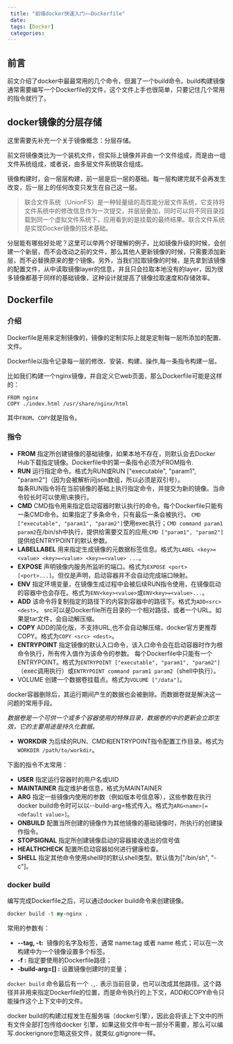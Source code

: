 ```yaml
---
 title: "前端docker快速入门——Dockerfile"
 date: 
 tags: [Docker]
 categories: 
---
```


前言
--

前文介绍了docker中最最常用的几个命令，但漏了一个build命令。build构建镜像通常需要编写一个Dockerfile的文件，这个文件上手也很简单，只要记住几个常用的指令就行了。

docker镜像的分层存储
-------------

这里需要先补充一个关于镜像概念：分层存储。

前文将镜像类比为一个装机文件，但实际上镜像并非由一个文件组成，而是由一组文件系统组成，或者说，由多层文件系统联合组成。

镜像构建时，会一层层构建，前一层是后一层的基础。每一层构建完就不会再发生改变，后一层上的任何改变只发生在自己这一层。

> 联合文件系统（UnionFS）是一种轻量级的高性能分层文件系统，它支持将文件系统中的修改信息作为一次提交，并层层叠加，同时可以将不同目录挂载到同一个虚拟文件系统下，应用看到的是挂载的最终结果。联合文件系统是实现Docker镜像的技术基础。

分层能有哪些好处呢？这里可以举两个好理解的例子。比如镜像升级的时候，会创建一个新层，而不会改动之前的文件，那么其他人更新镜像的时候，只需要添加新层，而不必替换原来的整个镜像。另外，当我们拉取镜像的时候，是先拿到该镜像的配置文件，从中读取镜像layer的信息，并且只会拉取本地没有的layer，因为很多镜像都基于同样的基础镜像，这种设计就提高了镜像拉取速度和存储效率。

Dockerfile
----------

### 介绍

Dockerfile是用来定制镜像的，镜像的定制实际上就是定制每一层所添加的配置、文件。

Dockerfile以指令记录每一层的修改、安装、构建、操作,每一条指令构建一层。

比如我们构建一个nginx镜像，并自定义它web页面，那么Dockerfile可能是这样的：

```docker
FROM nginx
COPY ./index.html /usr/share/nginx/html
```

其中`FROM`、`COPY`就是指令。

### 指令

*   **FROM** 指定所创建镜像的基础镜像，如果本地不存在，则默认会去Docker Hub下载指定镜像。Dockerfile中的第一条指令必须为FROM指令.
*   **RUN** 运行指定命令。格式为RUN或RUN \["executable", "param1", "param2"\]（因为会被解析问json数组，所以必须是双引号）。  
    每条RUN指令将在当前镜像的基础上执行指定命令，并提交为新的镜像。当命令较长时可以使用\\来换行。
*   **CMD** CMD指令用来指定启动容器时默认执行的命令。每个Dockerfile只能有一条CMD命令。如果指定了多条命令，只有最后一条会被执行。 `CMD ["executable", "param1", "param2"]`使用exec执行；`CMD command param1 param2`在/bin/sh中执行，提供给需要交互的应用;`CMD ["param1", "param2"]`提供给ENTRYPOINT的默认参数。
*   **LABELLABEL** 用来指定生成镜像的元数据标签信息。格式为`LABEL <key>=<value> <key>=<value> <key>=<value> ...`。
*   **EXPOSE** 声明镜像内服务所监听的端口。格式为`EXPOSE <port> [<port>...]`。但仅是声明，启动容器并不会自动完成端口映射。
*   **ENV** 指定环境变量，在镜像生成过程中会被后续RUN指令使用，在镜像启动的容器中也会存在。格式为`ENV<key><value>`或`ENV<key>=<value>...`。
*   **ADD** 该命令将复制指定的路径下的内容到容器中的路径下。格式为`ADD<src> <dest>`。 src可以是Dockerfile所在目录的一个相对路径，或者一个URL。如果是tar文件，会自动解压缩。
*   **COPY** ADD的简化版，不支持URL,也不会自动解压缩，docker官方更推荐COPY。格式为`COPY <src> <dest>`。
*   **ENTRYPOINT** 指定镜像的默认入口命令，该入口命令会在启动容器时作为根命令执行，所有传入值作为该命令的参数。 每个Dockerfile中只能有一个ENTRYPOINT。格式为`ENTRYPOINT ["executable", "param1", "param2"]`（exec调用执行）或`ENTRYPOINT command param1 param2`（shell中执行）。
*   VOLUME 创建一个数据卷挂载点。格式为`VOLUME ["/data"]`。

docker容器删除后，其运行期间产生的数据也会被删除。而数据卷就是解决这一问题的常用手段。

_数据卷是一个可供一个或多个容器使用的特殊目录，数据卷的中的更新会立即生效，它的主要用途是持久化数据。_

*   **WORKDIR** 为后续的RUN、CMD和ENTRYPOINT指令配置工作目录。格式为`WORKDIR /path/to/workdir`。

下面的指令不太常用：

*   **USER** 指定运行容器时的用户名或UID
*   **MAINTAINER** 指定维护者信息，格式为MAINTAINER
*   **ARG** 指定一些镜像内使用的参数（例如版本号信息等），这些参数在执行docker build命令时可以以--build-arg=格式传入。格式为`ARG<name>[=<default value>]`。
*   **ONBUILD** 配置当所创建的镜像作为其他镜像的基础镜像时，所执行的创建操作指令。
*   **STOPSIGNAL** 指定所创建镜像启动的容器接收退出的信号值
*   **HEALTHCHECK** 配置所启动容器如何进行健康检查。
*   **SHELL** 指定其他命令使用shell时的默认shell类型。默认值为\["/bin/sh", "-c"\]。

### docker build

编写完成Dockerfile之后，可以通过docker build命令来创建镜像。

```perl
docker build -t my-nginx .
```

常用的参数有：

*   **\--tag, -t:**  镜像的名字及标签，通常 name:tag 或者 name 格式；可以在一次构建中为一个镜像设置多个标签。
*   **\-f :** 指定要使用的Dockerfile路径；
*   **\-build-arg=\[\] :** 设置镜像创建时的变量；

`docker build` 命令最后有一个 `.`,`.` 表示当前目录，也可以改成其他路径。这个路径并非用来指定Dockerfile的位置，而是命令执行的上下文，ADD和COPY命令只能操作这个上下文中的文件。

docker build的构建过程发生在服务端（docker引擎），因此会将该上下文中的所有文件全部打包传给docker 引擎，如果这些文件中有一部分不需要，那么可以编写.dockerignore忽略这些文件，就类似.gitignore一样。